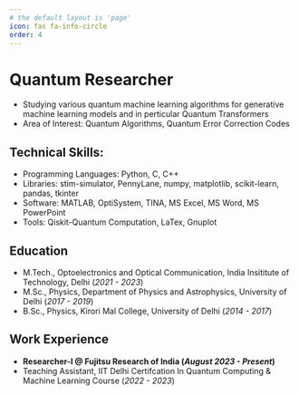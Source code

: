 ```yaml
---
# the default layout is 'page'
icon: fas fa-info-circle
order: 4
---
```


# Quantum Researcher
 - Studying various quantum machine learning algorithms for generative machine learning models and in perticular Quantum Transformers
 - Area of Interest: Quantum Algorithms, Quantum Error Correction Codes
   
## Technical Skills: 
- Programming Languages: Python, C, C++ 
- Libraries: stim-simulator, PennyLane, numpy, matplotlib, scikit-learn,
pandas, tkinter
- Software: MATLAB, OptiSystem, TINA, MS Excel, MS Word, MS PowerPoint
- Tools: Qiskit-Quantum Computation, LaTex, Gnuplot

## Education
- M.Tech., Optoelectronics and Optical Communication, India Insititute of Technology, Delhi (_2021 - 2023_)								       		
- M.Sc., Physics, Department of Physics and Astrophysics, University of Delhi (_2017 - 2019_)	 			        		
- B.Sc., Physics, Kirori Mal College, University of Delhi (_2014 - 2017_)

## Work Experience
- **Researcher-I @ Fujitsu Research of India (_August 2023 - Present_)**
- Teaching Assistant, IIT Delhi Certifcation In Quantum Computing & Machine Learning Course (_2022 - 2023_)


